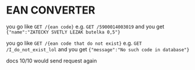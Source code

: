 # EAN CONVERTER

you go like `GET /{ean code}` e.g. `GET /5900014003019` and you get `{"name":"ZATECKY SVETLY LEZAK butelka 0,5"}`

you go like `GET /{ean code that do not exist}` e.g. `GET /I_do_not_exist_lol` and you get `{"message":"No such code in database"}`

docs 10/10 would send request again